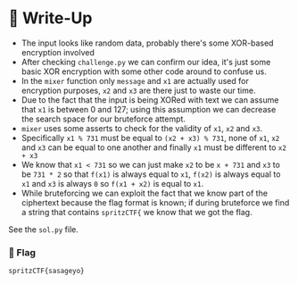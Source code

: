 # 🔑 Write-Up

* The input looks like random data, probably there's some XOR-based encryption involved
* After checking `challenge.py` we can confirm our idea, it's just some basic XOR encryption with some other code around to confuse us.
* In the `mixer` function only `message` and `x1` are actually used for encryption purposes, `x2` and `x3` are there just to waste our time.
* Due to the fact that the input is being XORed with text we can assume that `x1` is between 0 and 127; using this assumption we can decrease the search space for our bruteforce attempt.
* `mixer` uses some asserts to check for the validity of `x1`, `x2` and `x3`.
* Specifically `x1 % 731` must be equal to `(x2 + x3) % 731`, none of `x1`, `x2` and `x3` can be equal to one another and finally `x1` must be different to `x2 + x3`
* We know that `x1 < 731` so we can just make `x2` to be `x + 731` and `x3` to be `731 * 2` so that `f(x1)` is always equal to `x1`, `f(x2)` is always equal to `x1` and `x3` is always `0` so `f(x1 + x2)` is equal to `x1`.
* While bruteforcing we can exploit the fact that we know part of the ciphertext because the flag format is known; if during bruteforce we find a string that contains `spritzCTF{` we know that we got the flag.

See the `sol.py` file.


### 🚩 Flag

```plain
spritzCTF{sasageyo}
```